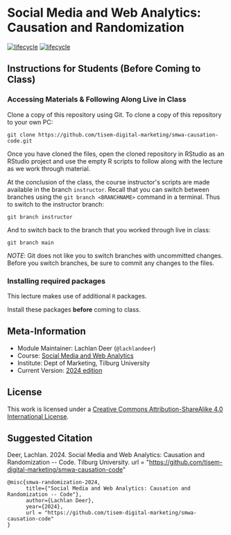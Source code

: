 # Social Media and Web Analytics: Causation and Randomization

[![lifecycle](https://img.shields.io/badge/lifecycle-experimental-orange.svg)](https://www.tidyverse.org/lifecycle/#maturing)
[![lifecycle](https://img.shields.io/badge/version-2024-red.svg)]()

## Instructions for Students (Before Coming to Class)

### Accessing Materials & Following Along Live in Class

Clone a copy of this repository using Git.
To clone a copy of this repository to your own PC:

```{bash, eval = FALSE}
git clone https://github.com/tisem-digital-marketing/smwa-causation-code.git
```

Once you have cloned the files, open the cloned repository in RStudio as an RStudio project and use the empty R scripts to follow along with the lecture as we work through material.

At the conclusion of the class, the course instructor's scripts are made available in the branch `instructor`.
Recall that you can switch between branches using the `git branch <BRANCHNAME>` command in a terminal.
Thus to switch to the instructor branch:

```{bash}
git branch instructor
```

And to switch back to the branch that you worked through live in class:

```{bash}
git branch main
```

*NOTE*: Git does not like you to switch branches with uncommitted changes.
Before you switch branches, be sure to commit any changes to the files.

### Installing required packages

This lecture makes use of additional `R` packages.

Install these packages **before** coming to class.

## Meta-Information

* Module Maintainer: Lachlan Deer (`@lachlandeer`)
* Course: [Social Media and Web Analytics](https://tisem-digital-marketing.github.io/2024-smwa)
* Institute: Dept of Marketing, Tilburg University
* Current Version: [2024 edition](https://tisem-digital-marketing.github.io/2024-smwa)

## License

This work is licensed under a [Creative Commons Attribution-ShareAlike 4.0 International License](http://creativecommons.org/licenses/by-sa/4.0/).

## Suggested Citation

Deer, Lachlan. 2024. Social Media and Web Analytics: Causation and Randomization -- Code. Tilburg University. url = "https://github.com/tisem-digital-marketing/smwa-causation-code"

```{r, engine='out', eval = FALSE}
@misc{smwa-randomization-2024,
      title={"Social Media and Web Analytics: Causation and Randomization -- Code"},
      author={Lachlan Deer},
      year={2024},
      url = "https://github.com/tisem-digital-marketing/smwa-causation-code"
}
```
